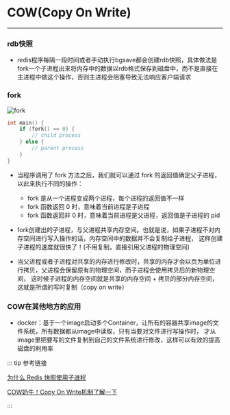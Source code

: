 # COW(Copy On Write)
---

### rdb快照
* redis程序每隔一段时间或者手动执行bgsave都会创建rdb快照，具体做法是fork一个子进程出来将内存中的数据以rdb格式保存到磁盘中，而不是直接在
主进程中做这个操作，否则主进程会阻塞导致无法响应客户端请求

### fork
![fork](/images/program/redis/fork.png)

```c
int main() {
    if (fork() == 0) {
        // child process
    } else {
        // parent process
    }
}
```

* 当程序调用了 fork 方法之后，我们就可以通过 fork 的返回值确定父子进程，以此来执行不同的操作：
  * fork 是从一个进程变成两个进程，每个进程的返回值不一样  
  * fork 函数返回 0 时，意味着当前进程是子进程
  * fork 函数返回非 0 时，意味着当前进程是父进程，返回值是子进程的 pid
  
* fork创建出的子进程，与父进程共享内存空间。也就是说，如果子进程不对内存空间进行写入操作的话，内存空间中的数据并不会复制给子进程，
这样创建子进程的速度就很快了！(不用复制，直接引用父进程的物理空间)

* 当父进程或者子进程对共享的内存进行修改时，共享的内存才会以页为单位进行拷贝，父进程会保留原有的物理空间，而子进程会使用拷贝后的新物理空间，
这时候子进程的内存空间就是共享的内存空间 + 拷贝的部分内存空间，这就是所谓的写时复制（copy on write）

### COW在其他地方的应用
* docker：基于一个image启动多个Container，让所有的容器共享image的文件系统，所有数据都从image中读取，只有当要对文件进行写操作时，
才从image里把要写的文件复制到自己的文件系统进行修改，这样可以有效的提高磁盘的利用率

::: tip 参考链接

[为什么 Redis 快照使用子进程](https://draveness.me/whys-the-design-redis-bgsave-fork/)

[COW奶牛！Copy On Write机制了解一下](https://juejin.cn/post/6844903702373859335)

:::